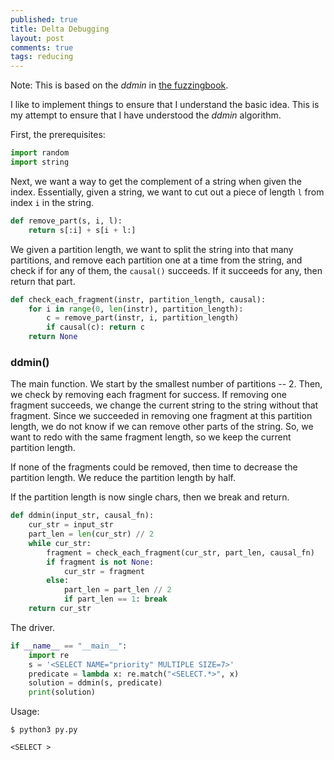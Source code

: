 ```yaml
---
published: true
title: Delta Debugging
layout: post
comments: true
tags: reducing
---
```


Note: This is based on the *ddmin* in [the fuzzingbook](https://www.fuzzingbook.org/html/Reducer.html#Delta-Debugging).

I like to implement things to ensure that I understand the basic idea. This is
my attempt to ensure that I have understood the *ddmin* algorithm.


First, the prerequisites:

```python
import random
import string

```

Next, we want a way to get the complement of a string when given the index.
Essentially, given a string, we want to cut out a piece of length `l` from
index `i` in the string.

```python
def remove_part(s, i, l):
    return s[:i] + s[i + l:]
```

We given a partition length, we want to split the string into
that many partitions, and remove each partition one at a time from the
string, and check if for any of them, the `causal()` succeeds. If it
succeeds for any, then return that part.

```python
def check_each_fragment(instr, partition_length, causal):
    for i in range(0, len(instr), partition_length):
        c = remove_part(instr, i, partition_length)
        if causal(c): return c
    return None
```

### ddmin()

The main function. We start by the smallest number of partitions -- 2.
Then, we check by removing each fragment for success. If removing one
fragment succeeds, we change the current string to the string without that
fragment. Since we succeeded in removing one fragment at this partition
length, we do not know if we can remove other parts of the string. So,
we want to redo with the same fragment length, so we keep the current
partition length.

If none of the fragments could be removed, then time to decrease the
partition length. We reduce the partition length by half.

If the partition length is now single chars, then we break and return.

```python
def ddmin(input_str, causal_fn):
    cur_str = input_str
    part_len = len(cur_str) // 2
    while cur_str:
        fragment = check_each_fragment(cur_str, part_len, causal_fn)
        if fragment is not None:
            cur_str = fragment
        else:
            part_len = part_len // 2
            if part_len == 1: break
    return cur_str
```

The driver.

```python
if __name__ == "__main__":
    import re
    s = '<SELECT NAME="priority" MULTIPLE SIZE=7>'
    predicate = lambda x: re.match("<SELECT.*>", x)
    solution = ddmin(s, predicate)
    print(solution)
```

Usage:

```shell
$ python3 py.py

<SELECT >
```
